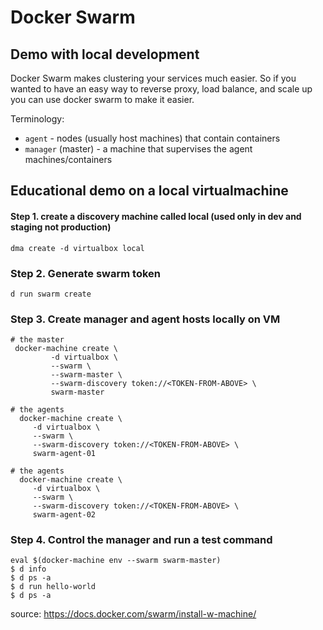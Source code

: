 # Docker Swarm


## Demo with local development

Docker Swarm makes clustering your services much easier.
So if you wanted to have an easy way to reverse proxy, load balance,
and scale up you can use docker swarm to make it easier.

Terminology:
* `agent` - nodes (usually host machines) that contain containers
* `manager` (master) - a machine that supervises the agent machines/containers


## Educational demo on a local virtualmachine
#### Step 1. create a discovery machine called local (used only in dev and staging not production)
```
dma create -d virtualbox local
```
### Step 2. Generate swarm token
```
d run swarm create
```
### Step 3. Create manager and agent hosts locally on VM
```
# the master
 docker-machine create \
         -d virtualbox \
         --swarm \
         --swarm-master \
         --swarm-discovery token://<TOKEN-FROM-ABOVE> \
         swarm-master

# the agents
  docker-machine create \
     -d virtualbox \
     --swarm \
     --swarm-discovery token://<TOKEN-FROM-ABOVE> \
     swarm-agent-01

# the agents
  docker-machine create \
     -d virtualbox \
     --swarm \
     --swarm-discovery token://<TOKEN-FROM-ABOVE> \
     swarm-agent-02
```
### Step 4. Control the manager and run a test command
```
eval $(docker-machine env --swarm swarm-master)
$ d info
$ d ps -a
$ d run hello-world
$ d ps -a
```

source: https://docs.docker.com/swarm/install-w-machine/
